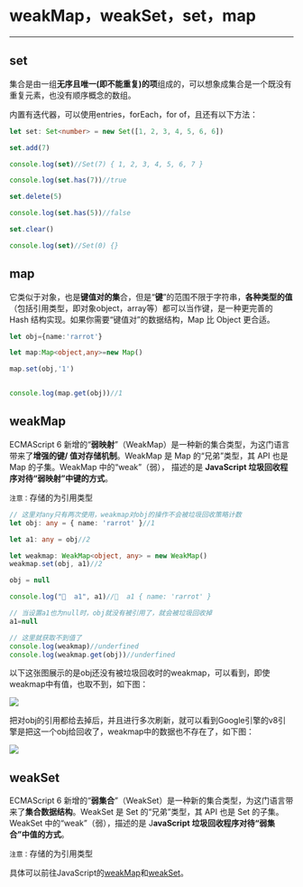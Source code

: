 # weakMap，weakSet，set，map


-----
## set

集合是由一组**无序且唯一(即不能重复)的项**组成的，可以想象成集合是一个既没有重复元素，也没有顺序概念的数组。

内置有迭代器，可以使用entries，forEach，for of，且还有以下方法：

```typescript
let set: Set<number> = new Set([1, 2, 3, 4, 5, 6, 6])

set.add(7)

console.log(set)//Set(7) { 1, 2, 3, 4, 5, 6, 7 }

console.log(set.has(7))//true

set.delete(5)

console.log(set.has(5))//false

set.clear()

console.log(set)//Set(0) {}
```





## map

它类似于对象，也是**键值对的集**合，但是“**键**”的范围不限于字符串，**各种类型的值**（包括引用类型，即对象object，array等）都可以当作键，是一种更完善的 Hash 结构实现。如果你需要“键值对”的数据结构，Map 比 Object 更合适。

```typescript
let obj={name:'rarrot'}

let map:Map<object,any>=new Map()

map.set(obj,'1')


console.log(map.get(obj))//1
```





## weakMap

ECMAScript 6 新增的“**弱映射**”（WeakMap）是一种新的集合类型，为这门语言带来了**增强的键/ 值对存储机制**。WeakMap 是 Map 的“兄弟”类型，其 API 也是 Map 的子集。WeakMap 中的“weak”（弱）， 描述的是 **JavaScript 垃圾回收程序对待“弱映射”中键的方式**。



`注意：`存储的为引用类型



```typescript
// 这里对any只有两次使用，weakmap对obj的操作不会被垃圾回收策略计数
let obj: any = { name: 'rarrot' }//1

let a1: any = obj//2

let weakmap: WeakMap<object, any> = new WeakMap()
weakmap.set(obj, a1)//2

obj = null

console.log("🚀  a1", a1)//🚀  a1 { name: 'rarrot' }

// 当设置a1也为null时，obj就没有被引用了，就会被垃圾回收掉
a1=null

// 这里就获取不到值了
console.log(weakmap)//underfined
console.log(weakmap.get(obj))//underfined
```


以下这张图展示的是obj还没有被垃圾回收时的weakmap，可以看到，即使weakmap中有值，也取不到，如下图：

![](https://cdn.staticaly.com/gh/hr1201/img@main/imgs/202308021405057.png)



把对obj的引用都给去掉后，并且进行多次刷新，就可以看到Google引擎的v8引擎是把这一个obj给回收了，weakmap中的数据也不存在了，如下图：

![](https://cdn.staticaly.com/gh/hr1201/img@main/imgs/202308021409742.png)



## weakSet

ECMAScript 6 新增的“**弱集合**”（WeakSet）是一种新的集合类型，为这门语言带来了**集合数据结构**。WeakSet 是 Set 的“兄弟”类型，其 API 也是 Set 的子集。WeakSet 中的“weak”（弱），描述的是 J**avaScript 垃圾回收程序对待“弱集合”中值的方式**。



`注意：`存储的为引用类型



具体可以前往JavaScript的[weakMap](https://www.rorrot.cc/articles/JavaScript/Weakmap.html)和[weakSet](https://www.rorrot.cc/articles/JavaScript/WeakSet.html)。




